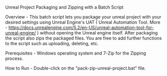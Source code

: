Unreal Project Packaging and Zipping with a Batch Script

Overview - This batch script lets you package your unreal project with your desired settings using Unreal Engine's UAT ( Unreal Automation Tool. More - https://docs.unrealengine.com/5.2/en-US/unreal-automation-tool-for-unreal-engine/ ) without opening the Unreal engine itself. After packaging the script also zips the packaged files. You are free to add further functions to the script such as uploading, deleting, etc.

Prerequisites - Windows operating system and 7-Zip for the Zipping process.

How to Run - Double-click on the "pack-zip-unreal-project.bat" file.
